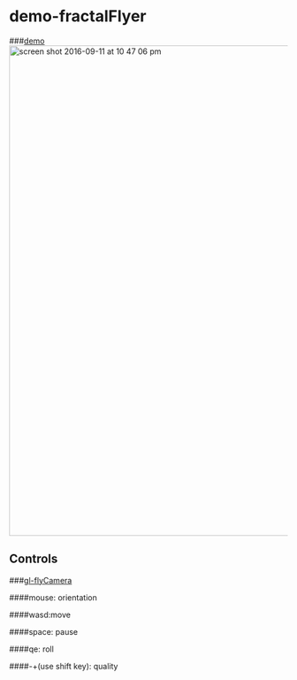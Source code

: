 # demo-fractalFlyer

###[demo](https://ramshackle-jamathon.github.io/demo-fractalFlyer/)
<img width="886" alt="screen shot 2016-09-11 at 10 47 06 pm" src="https://cloud.githubusercontent.com/assets/5943242/18423275/b8789bde-7871-11e6-83aa-7d414a66c4fa.png">

## Controls
###[gl-flyCamera](https://github.com/Ramshackle-Jamathon/gl-flyCamera)

####mouse: orientation

####wasd:move

####space: pause

####qe: roll

####-+(use shift key): quality
